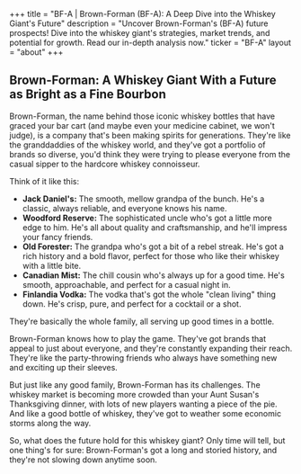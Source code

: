 +++
title = "BF-A |  Brown-Forman (BF-A): A Deep Dive into the Whiskey Giant's Future"
description = "Uncover Brown-Forman's (BF-A) future prospects! Dive into the whiskey giant's strategies, market trends, and potential for growth. Read our in-depth analysis now."
ticker = "BF-A"
layout = "about"
+++

        


## Brown-Forman: A Whiskey Giant With a Future as Bright as a Fine Bourbon

Brown-Forman, the name behind those iconic whiskey bottles that have graced your bar cart (and maybe even your medicine cabinet, we won't judge), is a company that's been making spirits for generations. They're like the granddaddies of the whiskey world, and they've got a portfolio of brands so diverse, you'd think they were trying to please everyone from the casual sipper to the hardcore whiskey connoisseur. 

Think of it like this:

* **Jack Daniel's:** The smooth, mellow grandpa of the bunch. He's a classic, always reliable, and everyone knows his name. 
* **Woodford Reserve:** The sophisticated uncle who's got a little more edge to him. He's all about quality and craftsmanship, and he'll impress your fancy friends.
* **Old Forester:** The grandpa who's got a bit of a rebel streak. He's got a rich history and a bold flavor, perfect for those who like their whiskey with a little bite.
* **Canadian Mist:** The chill cousin who's always up for a good time. He's smooth, approachable, and perfect for a casual night in.
* **Finlandia Vodka:** The vodka that's got the whole "clean living" thing down.  He's crisp, pure, and perfect for a cocktail or a shot. 

They're basically the whole family, all serving up good times in a bottle.

Brown-Forman knows how to play the game. They've got brands that appeal to just about everyone, and they're constantly expanding their reach. They're like the party-throwing friends who always have something new and exciting up their sleeves.

But just like any good family, Brown-Forman has its challenges.  The whiskey market is becoming more crowded than your Aunt Susan's Thanksgiving dinner, with lots of new players wanting a piece of the pie. And like a good bottle of whiskey, they've got to weather some economic storms along the way. 

So, what does the future hold for this whiskey giant? Only time will tell, but one thing's for sure:  Brown-Forman's got a long and storied history, and they're not slowing down anytime soon. 

        